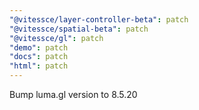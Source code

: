 ```yaml
---
"@vitessce/layer-controller-beta": patch
"@vitessce/spatial-beta": patch
"@vitessce/gl": patch
"demo": patch
"docs": patch
"html": patch
---
```


Bump luma.gl version to 8.5.20
